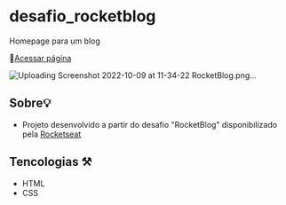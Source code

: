 # desafio_rocketblog
Homepage para um blog

🔗[Acessar página](https://arthurmousinho.github.io/desafio_rocketblog/)


![Uploading Screenshot 2022-10-09 at 11-34-22 RocketBlog.png…]()


## Sobre💡
- Projeto desenvolvido a partir do desafio "RocketBlog" disponibilizado pela [Rocketseat](https://www.rocketseat.com.br/)

## Tencologias ⚒️
- HTML
- CSS
